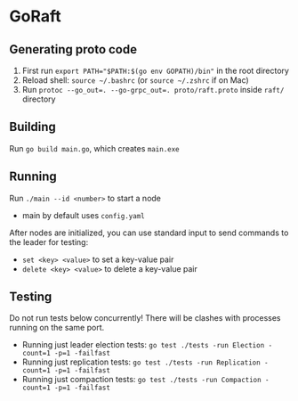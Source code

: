 # GoRaft

## Generating proto code

1. First run `export PATH="$PATH:$(go env GOPATH)/bin"` in the root directory
2. Reload shell: `source ~/.bashrc` (or `source ~/.zshrc` if on Mac)
3. Run `protoc --go_out=. --go-grpc_out=. proto/raft.proto` inside `raft/` directory

## Building
Run `go build main.go`, which creates `main.exe`

## Running 
Run `./main --id <number>` to start a node
- main by default uses `config.yaml`

After nodes are initialized, you can use standard input to send commands to the leader for testing:
- `set <key> <value>` to set a key-value pair
- `delete <key> <value>` to delete a key-value pair

## Testing
Do not run tests below concurrently! There will be clashes with processes running on the same port.

- Running just leader election tests: `go test ./tests -run Election -count=1 -p=1 -failfast`
- Running just replication tests: `go test ./tests -run Replication -count=1 -p=1 -failfast`
- Running just compaction tests: `go test ./tests -run Compaction -count=1 -p=1 -failfast`

